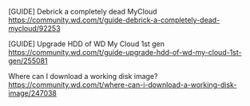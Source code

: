 [GUIDE] Debrick a completely dead MyCloud
  https://community.wd.com/t/guide-debrick-a-completely-dead-mycloud/92253

[GUIDE] Upgrade HDD of WD My Cloud 1st gen
  https://community.wd.com/t/guide-upgrade-hdd-of-wd-my-cloud-1st-gen/255081
  
Where can I download a working disk image?
  https://community.wd.com/t/where-can-i-download-a-working-disk-image/247038
